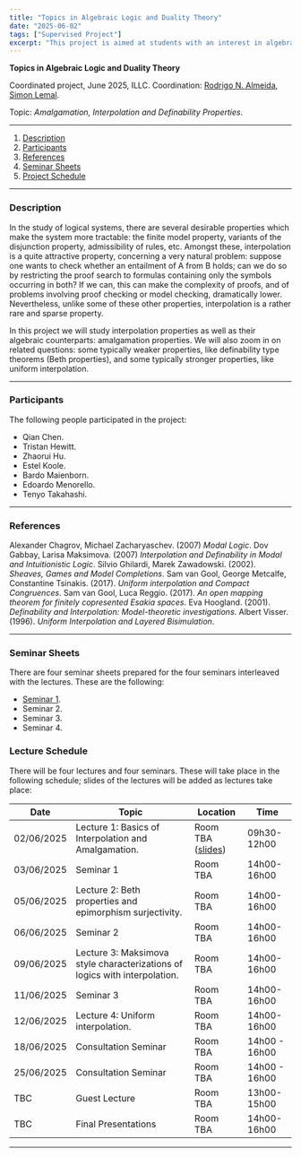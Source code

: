 ```yaml
---
title: "Topics in Algebraic Logic and Duality Theory"
date: "2025-06-02"
tags: ["Supervised Project"]
excerpt: "This project is aimed at students with an interest in algebraic logic and duality theory, seeking to further their knowledge in the field and gain some research experience. This year the focus will be on a classical topic of research which is still quite active: amalgamation, and its interconnections with interpolation properties, as well as other related interpolation style properties (e.g. uniform interpolation)."
---
```


**Topics in Algebraic Logic and Duality Theory**

Coordinated project, June 2025, ILLC.
Coordination: [Rodrigo N. Almeida](https://rodrigonalmeida.github.io/), [Simon Lemal](https://github.com/slemal).

Topic: _Amalgamation, Interpolation and Definability Properties._

***
1. [Description](#description)
2. [Participants](#participants)
3. [References](#references)
4. [Seminar Sheets](#seminarsheets)
5. [Project Schedule](#projectschedule)
***

### **Description**

In the study of logical systems, there are several desirable properties which make the system more tractable: the finite model property, variants of the disjunction property, admissibility of rules, etc. Amongst these, interpolation is a quite attractive property, concerning a very natural problem: suppose one wants to check whether an entailment of A from B holds; can we do so by restricting the proof search to formulas containing only the symbols occurring in both? If we can, this can make the complexity of proofs, and of problems involving proof checking or model checking, dramatically lower. Nevertheless, unlike some of these other properties, interpolation is a rather rare and sparse property.

In this project we will study interpolation properties as well as their algebraic counterparts: amalgamation properties. We will also zoom in on related questions: some typically weaker properties, like definability type theorems (Beth properties), and some typically stronger properties, like uniform interpolation.

***
### **Participants**

The following people participated in the project:
- Qian Chen.
- Tristan Hewitt.
- Zhaorui Hu. 
- Estel Koole.
- Bardo Maienborn.
- Edoardo Menorello.
- Tenyo Takahashi.

***

### **References**

Alexander Chagrov, Michael Zacharyaschev. (2007) *Modal Logic*.
Dov Gabbay, Larisa Maksimova. (2007) *Interpolation and Definability in Modal and Intuitionistic Logic*.
Silvio Ghilardi, Marek Zawadowski. (2002). *Sheaves, Games and Model Completions*.
Sam van Gool, George Metcalfe, Constantine Tsinakis. (2017). *Uniform interpolation and Compact Congruences*.
Sam van Gool, Luca Reggio. (2017). *An open mapping theorem for finitely copresented Esakia spaces*.
Eva Hoogland. (2001). *Definability and Interpolation: Model-theoretic investigations*.
Albert Visser. (1996). *Uniform Interpolation and Layered Bisimulation*.

***

### **Seminar Sheets**

There are four seminar sheets prepared for the four seminars interleaved with the lectures. These are the following:
- [Seminar 1](https://rodrigonalmeida.github.io/projects/Amalgamation_Project/Topics_in_Algebraic_Logic___Seminar_1).
- Seminar 2.
- Seminar 3.
- Seminar 4.

### **Lecture Schedule**

There will be four lectures and four seminars. These will take place in the following schedule; slides of the lectures will be added as lectures take place:

| Date| Topic  | Location | Time  |
|-----|----|-----------------|-------------|
| 02/06/2025 | Lecture 1: Basics of Interpolation and Amalgamation. | Room TBA ([slides](https://rodrigonalmeida.github.io/projects/Amalgamation_Project/Topics_in_Algebraic_Logic_and_Duality_Theory__Lecture_1_.pdf)) | 09h30-12h00  |
| 03/06/2025 | Seminar 1 | Room TBA | 14h00-16h00 |
| 05/06/2025 | Lecture 2: Beth properties and epimorphism surjectivity. | Room TBA | 14h00-16h00 |
| 06/06/2025 | Seminar 2 | Room TBA | 14h00-16h00 |
| 09/06/2025  | Lecture 3: Maksimova style characterizations of logics with interpolation.  | Room TBA  | 14h00-16h00 |
| 11/06/2025  | Seminar 3 | Room TBA | 14h00-16h00 |
| 12/06/2025  | Lecture 4: Uniform interpolation. | Room TBA | 14h00-16h00 |
| 18/06/2025 | Consultation Seminar | Room TBA | 14h00 - 16h00|
| 25/06/2025 | Consultation Seminar | Room TBA | 14h00 - 16h00|
| TBC  | Guest Lecture  | Room TBA | 13h00-15h00 |
| TBC  | Final Presentations  | Room TBA   | 14h00-16h00 |
***
